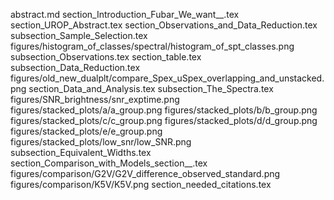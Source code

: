 abstract.md
section_Introduction_Fubar_We_want__.tex
section_UROP_Abstract.tex
section_Observations_and_Data_Reduction.tex
subsection_Sample_Selection.tex
figures/histogram_of_classes/spectral/histogram_of_spt_classes.png
subsection_Observations.tex
section_table.tex
subsection_Data_Reduction.tex
figures/old_new_dualplt/compare_Spex_uSpex_overlapping_and_unstacked.png
section_Data_and_Analysis.tex
subsection_The_Spectra.tex
figures/SNR_brightness/snr_exptime.png
figures/stacked_plots/a/a_group.png
figures/stacked_plots/b/b_group.png
figures/stacked_plots/c/c_group.png
figures/stacked_plots/d/d_group.png
figures/stacked_plots/e/e_group.png
figures/stacked_plots/low_snr/low_SNR.png
subsection_Equivalent_Widths.tex
section_Comparison_with_Models_section__.tex
figures/comparison/G2V/G2V_difference_observed_standard.png
figures/comparison/K5V/K5V.png
section_needed_citations.tex